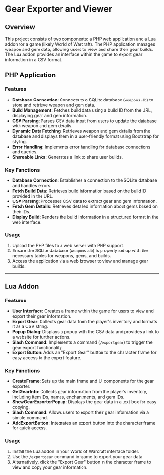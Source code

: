 # Gear Exporter and Viewer

## Overview

This project consists of two components: a PHP web application and a Lua addon for a game (likely World of Warcraft). The PHP application manages weapon and gem data, allowing users to view and share their gear builds. The Lua addon provides an interface within the game to export gear information in a CSV format.

## PHP Application

### Features

- **Database Connection**: Connects to a SQLite database (`weapons.db`) to store and retrieve weapon and gem data.
- **Build Management**: Fetches build data using a build ID from the URL, displaying gear and gem information.
- **CSV Parsing**: Parses CSV data input from users to update the database with weapon and gem details.
- **Dynamic Data Fetching**: Retrieves weapon and gem details from the database and displays them in a user-friendly format using Bootstrap for styling.
- **Error Handling**: Implements error handling for database connections and queries.
- **Shareable Links**: Generates a link to share user builds.

### Key Functions

- **Database Connection**: Establishes a connection to the SQLite database and handles errors.
- **Fetch Build Data**: Retrieves build information based on the build ID provided in the URL.
- **CSV Parsing**: Processes CSV data to extract gear and gem information.
- **Fetch Gem Details**: Retrieves detailed information about gems based on their IDs.
- **Display Build**: Renders the build information in a structured format in the web interface.

### Usage

1. Upload the PHP files to a web server with PHP support.
2. Ensure the SQLite database (`weapons.db`) is properly set up with the necessary tables for weapons, gems, and builds.
3. Access the application via a web browser to view and manage gear builds.

---

## Lua Addon

### Features

- **User Interface**: Creates a frame within the game for users to view and export their gear information.
- **Export Gear**: Collects gear data from the player's inventory and formats it as a CSV string.
- **Popup Dialog**: Displays a popup with the CSV data and provides a link to a website for further actions.
- **Slash Command**: Implements a command (`/exportgear`) to trigger the gear export functionality.
- **Export Button**: Adds an "Export Gear" button to the character frame for easy access to the export feature.

### Key Functions

- **CreateFrame**: Sets up the main frame and UI components for the gear exporter.
- **GetGearInfo**: Collects gear information from the player's inventory, including item IDs, names, enchantments, and gem IDs.
- **ShowGearExporterPopup**: Displays the gear data in a text box for easy copying.
- **Slash Command**: Allows users to export their gear information via a simple command.
- **AddExportButton**: Integrates an export button into the character frame for quick access.

### Usage

1. Install the Lua addon in your World of Warcraft interface folder.
2. Use the `/exportgear` command in-game to export your gear data.
3. Alternatively, click the "Export Gear" button in the character frame to view and copy your gear information.